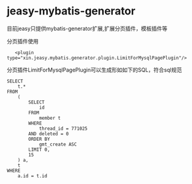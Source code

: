 # jeasy-mybatis-generator
目前jeasy只提供mybatis-generator扩展,扩展分页插件，模板插件等

分页插件使用
```
   <plugin type="xin.jeasy.mybatis.generator.plugin.LimitForMysqlPagePlugin"/>
```
分页插件LimitForMysqlPagePlugin可以生成形如如下的SQL，符合sql规范
```
SELECT
	t.*
FROM
	(
		SELECT
			id
		FROM
			member t
		WHERE
			thread_id = 771025
		AND deleted = 0
		ORDER BY
			gmt_create ASC
		LIMIT 0,
		15
	) a,
	t
WHERE
	a.id = t.id
  ```
